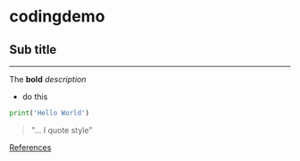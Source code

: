 # codingdemo
## Sub title
---
The **bold** *description*
* do this

```python
print('Hello World')
```

> "... I quote style"

[References](https://mylink)
